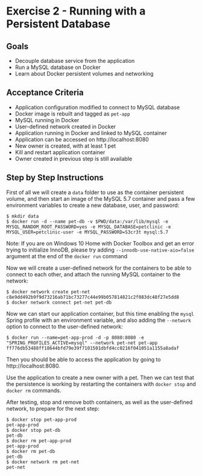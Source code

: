 # Exercise 2 - Running with a Persistent Database

## Goals

* Decouple database service from the application
* Run a MySQL database on Docker
* Learn about Docker persistent volumes and networking

## Acceptance Criteria

* Application configuration modified to connect to MySQL database
* Docker image is rebuilt and tagged as `pet-app`
* MySQL running in Docker
* User-defined network created in Docker
* Application running in Docker and linked to MySQL container
* Application can be accessed on http://localhost:8080
* New owner is created, with at least 1 pet
* Kill and restart application container
* Owner created in previous step is still available

## Step by Step Instructions

First of all we will create a `data` folder to use as the container persistent
volume, and then start an image of the MySQL 5.7 container and pass a few
environment variables to create a new database, user, and password:

```shell
$ mkdir data
$ docker run -d --name pet-db -v $PWD/data:/var/lib/mysql -e MYSQL_RANDOM_ROOT_PASSWORD=yes -e MYSQL_DATABASE=petclinic -e MYSQL_USER=petclinic-user -e MYSQL_PASSWORD=S3cr3t mysql:5.7 
```

Note: If you are on Windows 10 Home with Docker Toolbox and get an error trying to initialize InnoDB, please try adding `--innodb-use-native-aio=false` argument at the end of the `docker run` command

Now we will create a user-defined network for the containers to be able to
connect to each other, and attach the running MySQL container to the network:

```shell
$ docker network create pet-net
c8e9dd492b9f9d73216ab71bc73277c44e99b057814821c2f083dc48f27e5dd8
$ docker network connect pet-net pet-db
```

Now we can start our application container, but this time enabling the `mysql`
Spring profile with an environment variable, and also adding the `--network` option
to connect to the user-defined network:

```shell
$ docker run --name=pet-app-prod -d -p 8080:8080 -e "SPRING_PROFILES_ACTIVE=mysql" --network pet-net pet-app
ff776db53488ff18644bfd79e39f7101501dbfd4cc0216f041051a1155a8adaf
```

Then you should be able to access the application by going to http://localhost:8080.

Use the application to create a new owner with a pet. Then we can test that the
persistence is working by restarting the containers with `docker stop` and
`docker rm` commands.

After testing, stop and remove both containers, as well as the user-defined
network, to prepare for the next step:

```shell
$ docker stop pet-app-prod
pet-app-prod
$ docker stop pet-db
pet-db
$ docker rm pet-app-prod
pet-app-prod
$ docker rm pet-db
pet-db
$ docker network rm pet-net
pet-net
```
